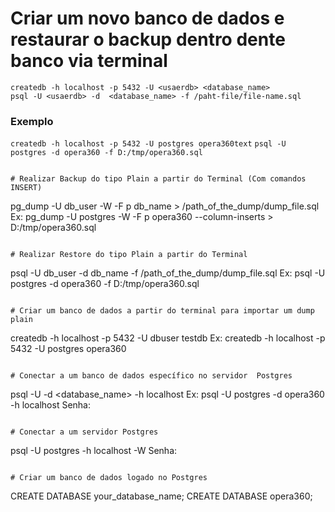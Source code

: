 # Criar um novo banco de dados e restaurar o backup dentro dente banco via terminal
```
createdb -h localhost -p 5432 -U <usaerdb> <database_name>
psql -U <usaerdb> -d  <database_name> -f /paht-file/file-name.sql
```
### Exemplo
`createdb -h localhost -p 5432 -U postgres opera360text`
`psql -U postgres -d opera360 -f D:/tmp/opera360.sql`
```

# Realizar Backup do tipo Plain a partir do Terminal (Com comandos INSERT)
```
pg_dump -U db_user -W -F p db_name > /path_of_the_dump/dump_file.sql
Ex: pg_dump -U postgres -W -F p opera360 --column-inserts > D:/tmp/opera360.sql
```

# Realizar Restore do tipo Plain a partir do Terminal
```
psql -U db_user -d db_name -f /path_of_the_dump/dump_file.sql
Ex: psql -U postgres -d opera360 -f D:/tmp/opera360.sql
```

# Criar um banco de dados a partir do terminal para importar um dump plain
```
createdb -h localhost -p 5432 -U dbuser testdb
Ex: createdb -h localhost -p 5432 -U postgres opera360
```

# Conectar a um banco de dados específico no servidor  Postgres
```
psql -U <username> -d <database_name> -h localhost
Ex: psql -U postgres -d opera360 -h localhost
Senha: <Informe a senha do usuario postgres>
```

# Conectar a um servidor Postgres
```
psql -U postgres -h localhost -W
Senha: <Informe a senha do usuario postgres>
```

# Criar um banco de dados logado no Postgres 
```
CREATE DATABASE your_database_name;
CREATE DATABASE opera360;
```
